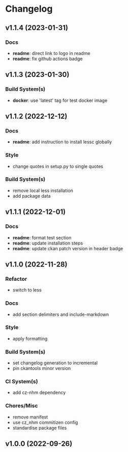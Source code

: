 # Changelog

## v1.1.4 (2023-01-31)

### Docs

- **readme**: direct link to logo in readme
- **readme**: fix github actions badge

## v1.1.3 (2023-01-30)

### Build System(s)

- **docker**: use 'latest' tag for test docker image

## v1.1.2 (2022-12-12)

### Docs

- **readme**: add instruction to install lessc globally

### Style

- change quotes in setup.py to single quotes

### Build System(s)

- remove local less installation
- add package data

## v1.1.1 (2022-12-01)

### Docs

- **readme**: format test section
- **readme**: update installation steps
- **readme**: update ckan patch version in header badge

## v1.1.0 (2022-11-28)

### Refactor

- switch to less

### Docs

- add section delimiters and include-markdown

### Style

- apply formatting

### Build System(s)

- set changelog generation to incremental
- pin ckantools minor version

### CI System(s)

- add cz-nhm dependency

### Chores/Misc

- remove manifest
- use cz_nhm commitizen config
- standardise package files

## v1.0.0 (2022-09-26)
